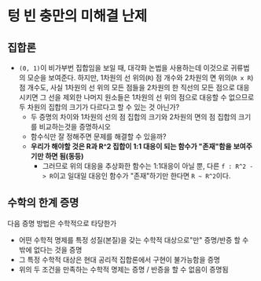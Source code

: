 # 텅 빈 충만의 미해결 난제

## 집합론

- `(0, 1)`이 비가부번 집합임을 보일 때, 대각화 논법을 사용하는데 이것으로 귀류법의 모순을 보여준다. 하지만, 1차원의 선 위의(`R`) 점 개수와 2차원의 면 위의(`R x R`) 점 개수도, 사실 1차원의 선 위의 모든 점들을 2차원의 한 직선의 모든 점으로 대응 시키면 그 선을 제외한 나머지 원소들은 1차원의 선 위의 점으로 대응할 수 없으므로 두 차원의 집합의 크기가 다르다고 할 수 있는 것 아닌가?
  - 두 증명의 차이와 1차원의 선의 점 집합의 크기와 2차원의 면의 점 집합의 크기를 비교하는것을 증명하시오
  - 함수식만 잘 정해주면 문제를 해결할 수 있을까?
  - **우리가 해야할 것은 R과 R^2 집합이 1:1 대응이 되는 함수가 "존재"함을 보여주기만 하면 됨(동등)**
    - 그러므로 위의 대응을 추상화한 함수는 1:1대응이 아닐 뿐, 다른 `f : R^2 -> R`이고 일대일 대응인 함수가 "존재"하기만 한다면 `R ~ R^2`이다.

## 수학의 한계 증명

다음 증명 방법은 수학적으로 타당한가

- 어떤 수학적 명제를 특정 성질(본질)을 갖는 수학적 대상으로"만" 증명/반증 할 수 밖에 없다는 것을 증명
- 그 특정 수학적 대상은 현대 공리적 집합론에서 구현이 불가능함을 증명
- 위의 두 조건을 만족하는 수학적 명제는 증명 / 반증을 할 수 없음이 증명됨

